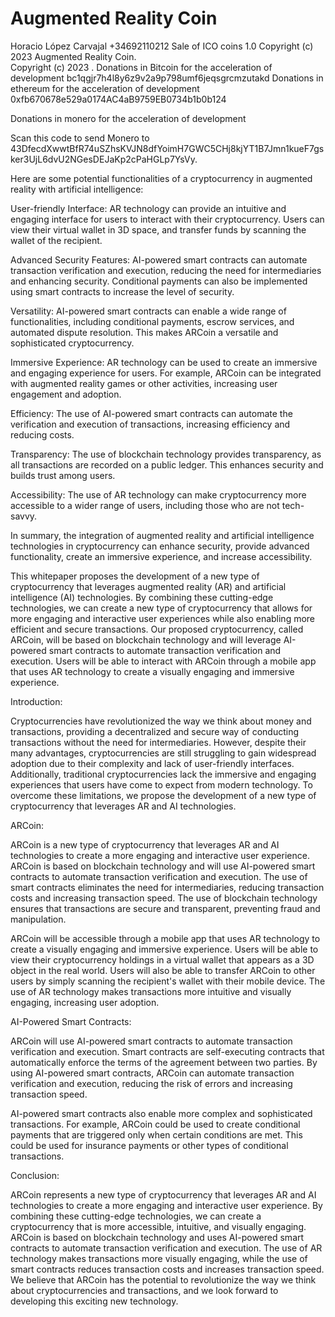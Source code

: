 # Augmented Reality Coin
Horacio López Carvajal +34692110212
Sale of ICO coins 1.0
Copyright (c) 2023 Augmented Reality Coin.  
Copyright (c) 2023 .
Donations in Bitcoin for the acceleration of development
bc1qgjr7h4l8y6z9v2a9p798umf6jeqsgrcmzutakd
Donations in ethereum for the acceleration of development
0xfb670678e529a0174AC4aB9759EB0734b1b0b124

Donations in monero for the acceleration of development

Scan this code to send Monero to 43DfecdXwwtBfR74uSZhsKVJN8dfYoimH7GWC5CHj8kjYT1B7Jmn1kueF7gsker3UjL6dvU2NGesDEJaKp2cPaHGLp7YsVy.

Here are some potential functionalities of a cryptocurrency in augmented reality with artificial intelligence:

User-friendly Interface: AR technology can provide an intuitive and engaging interface for users to interact with their cryptocurrency. Users can view their virtual wallet in 3D space, and transfer funds by scanning the wallet of the recipient.

Advanced Security Features: AI-powered smart contracts can automate transaction verification and execution, reducing the need for intermediaries and enhancing security. Conditional payments can also be implemented using smart contracts to increase the level of security.

Versatility: AI-powered smart contracts can enable a wide range of functionalities, including conditional payments, escrow services, and automated dispute resolution. This makes ARCoin a versatile and sophisticated cryptocurrency.

Immersive Experience: AR technology can be used to create an immersive and engaging experience for users. For example, ARCoin can be integrated with augmented reality games or other activities, increasing user engagement and adoption.

Efficiency: The use of AI-powered smart contracts can automate the verification and execution of transactions, increasing efficiency and reducing costs.

Transparency: The use of blockchain technology provides transparency, as all transactions are recorded on a public ledger. This enhances security and builds trust among users.

Accessibility: The use of AR technology can make cryptocurrency more accessible to a wider range of users, including those who are not tech-savvy.

In summary, the integration of augmented reality and artificial intelligence technologies in cryptocurrency can enhance security, provide advanced functionality, create an immersive experience, and increase accessibility.

This whitepaper proposes the development of a new type of cryptocurrency that leverages augmented reality (AR) and artificial intelligence (AI) technologies. By combining these cutting-edge technologies, we can create a new type of cryptocurrency that allows for more engaging and interactive user experiences while also enabling more efficient and secure transactions. Our proposed cryptocurrency, called ARCoin, will be based on blockchain technology and will leverage AI-powered smart contracts to automate transaction verification and execution. Users will be able to interact with ARCoin through a mobile app that uses AR technology to create a visually engaging and immersive experience.

Introduction:

Cryptocurrencies have revolutionized the way we think about money and transactions, providing a decentralized and secure way of conducting transactions without the need for intermediaries. However, despite their many advantages, cryptocurrencies are still struggling to gain widespread adoption due to their complexity and lack of user-friendly interfaces. Additionally, traditional cryptocurrencies lack the immersive and engaging experiences that users have come to expect from modern technology. To overcome these limitations, we propose the development of a new type of cryptocurrency that leverages AR and AI technologies.

ARCoin:

ARCoin is a new type of cryptocurrency that leverages AR and AI technologies to create a more engaging and interactive user experience. ARCoin is based on blockchain technology and will use AI-powered smart contracts to automate transaction verification and execution. The use of smart contracts eliminates the need for intermediaries, reducing transaction costs and increasing transaction speed. The use of blockchain technology ensures that transactions are secure and transparent, preventing fraud and manipulation.

ARCoin will be accessible through a mobile app that uses AR technology to create a visually engaging and immersive experience. Users will be able to view their cryptocurrency holdings in a virtual wallet that appears as a 3D object in the real world. Users will also be able to transfer ARCoin to other users by simply scanning the recipient's wallet with their mobile device. The use of AR technology makes transactions more intuitive and visually engaging, increasing user adoption.

AI-Powered Smart Contracts:

ARCoin will use AI-powered smart contracts to automate transaction verification and execution. Smart contracts are self-executing contracts that automatically enforce the terms of the agreement between two parties. By using AI-powered smart contracts, ARCoin can automate transaction verification and execution, reducing the risk of errors and increasing transaction speed.

AI-powered smart contracts also enable more complex and sophisticated transactions. For example, ARCoin could be used to create conditional payments that are triggered only when certain conditions are met. This could be used for insurance payments or other types of conditional transactions.

Conclusion:

ARCoin represents a new type of cryptocurrency that leverages AR and AI technologies to create a more engaging and interactive user experience. By combining these cutting-edge technologies, we can create a cryptocurrency that is more accessible, intuitive, and visually engaging. ARCoin is based on blockchain technology and uses AI-powered smart contracts to automate transaction verification and execution. The use of AR technology makes transactions more visually engaging, while the use of smart contracts reduces transaction costs and increases transaction speed. We believe that ARCoin has the potential to revolutionize the way we think about cryptocurrencies and transactions, and we look forward to developing this exciting new technology.
